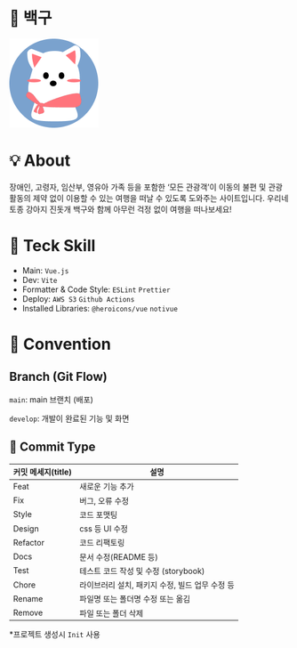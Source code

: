 # 🐾 백구

![로고](/src/assets/img/백구로고.png)

# 💡 About

장애인, 고령자, 임산부, 영유아 가족 등을 포함한 ‘모든 관광객’이
이동의 불편 및 관광 활동의 제약 없이 이용할 수 있는 여행을 떠날 수 있도록 도와주는 사이트입니다.
우리네 토종 강아지 진돗개 백구와 함께 아무런 걱정 없이 여행을 떠나보세요!


# 🌱 Teck Skill
- Main: `Vue.js`
- Dev: `Vite`
- Formatter & Code Style: `ESLint` `Prettier`
- Deploy: `AWS S3` `Github Actions` 
- Installed Libraries: `@heroicons/vue` `notivue`


# 📌 Convention

## Branch (Git Flow)

`main`: main 브랜치 (배포)

`develop`: 개발이 완료된 기능 및 화면

## 💬 Commit Type

| 커밋 메세지(title) | 설명                                            |
| ------------------ | ----------------------------------------------- |
| Feat               | 새로운 기능 추가                                |
| Fix                | 버그, 오류 수정                                 |
| Style              | 코드 포맷팅                                     |
| Design             | css 등 UI 수정                                  |
| Refactor           | 코드 리팩토링                                   |
| Docs               | 문서 수정(README 등)                            |
| Test               | 테스트 코드 작성 및 수정 (storybook)            |
| Chore              | 라이브러리 설치, 패키지 수정, 빌드 업무 수정 등 |
| Rename             | 파일명 또는 폴더명 수정 또는 옮김               |
| Remove             | 파일 또는 폴더 삭제                             |

\*프로젝트 생성시 `Init` 사용
